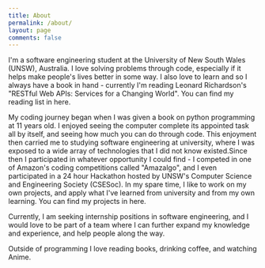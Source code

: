 ```yaml
---
title: About
permalink: /about/
layout: page
comments: false
---
```


I'm a software engineering student at the University of New South Wales (UNSW), Australia. I love solving problems through code, especially if it helps make people's lives better in some way. 
I also love to learn and so I always have a book in hand - currently I'm reading Leonard Richardson's "RESTful Web APIs: Services for a Changing World". You can find my reading list in here.

My coding journey began when I was given a book on python programming at 11 years old. I enjoyed seeing the computer complete its appointed task all by itself, and seeing how much you can do through code.
This enjoyment then carried me to studying software engineering at university, where I was exposed to a wide array of technologies that I did not know existed.Since then I participated in whatever opportunity
I could find - I competed in one of Amazon's coding competitions called "Amazalgo", and I even participated in a 24 hour Hackathon hosted by UNSW's Computer Science and Engineering Society (CSESoc).
In my spare time, I like to work on my own projects, and apply what I've learned from university and from my own learning. You can find my projects in here. 

Currently, I am seeking internship positions in software engineering, and I would love to be part of a team where I can further expand my knowledge and experience, and help people along the way. 

Outside of programming I love reading books, drinking coffee, and watching Anime.
